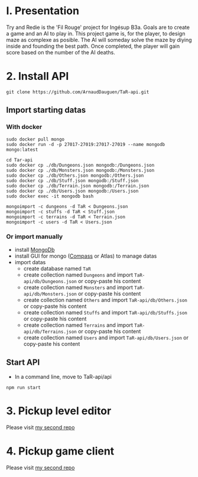# I. Presentation
Try and Redie is the 'Fil Rouge' project for Ingésup B3a.
Goals are to create a game and an AI to play in. This project game is, for the player, to design maze as complexe as posible. The AI will someday solve the maze by diying inside and founding the best path. Once completed, the player will gain score based on the number of the AI deaths.

# 2. Install API
```
git clone https://github.com/ArnaudDauguen/TaR-api.git
```
## Import starting datas
### With docker
```
sudo docker pull mongo
sudo docker run -d -p 27017-27019:27017-27019 --name mongodb mongo:latest

cd Tar-api
sudo docker cp ./db/Dungeons.json mongodb:/Dungeons.json
sudo docker cp ./db/Monsters.json mongodb:/Monsters.json
sudo docker cp ./db/Others.json mongodb:/Others.json
sudo docker cp ./db/Stuff.json mongodb:/Stuff.json
sudo docker cp ./db/Terrain.json mongodb:/Terrain.json
sudo docker cp ./db/Users.json mongodb:/Users.json
sudo docker exec -it mongodb bash
```
```
mongoimport -c dungeons -d TaR < Dungeons.json
mongoimport -c stuffs -d TaR < Stuff.json
mongoimport -c terrains -d TaR < Terrain.json
mongoimport -c users -d TaR < Users.json
```
### Or import manually
* install [MongoDb](https://docs.mongodb.com/manual/installation/)
* install GUI for mongo ([Compass](https://www.mongodb.com/products/compass) or Atlas) to manage datas
* import datas
    * create database named `TaR`
    * create collection named `Dungeons` and import `TaR-api/db/Dungeons.json` or copy-paste his content
    * create collection named `Monsters` and import `TaR-api/db/Monsters.json` or copy-paste his content
    * create collection named `Others` and import `TaR-api/db/Others.json` or copy-paste his content
    * create collection named `Stuffs` and import `TaR-api/db/Stuffs.json` or copy-paste his content
    * create collection named `Terrains` and import `TaR-api/db/Terrains.json` or copy-paste his content
    * create collection named `Users` and import `TaR-api/db/Users.json` or copy-paste his content


## Start API
* In a command line, move to TaR-api/api
```
npm run start
```


# 3. Pickup level editor
Please visit [my second repo](https://github.com/ArnaudDauguen/TaR_levelEditor)


# 4. Pickup game client
Please visit [my second repo](https://github.com/ArnaudDauguen/TaR_levelEditor)